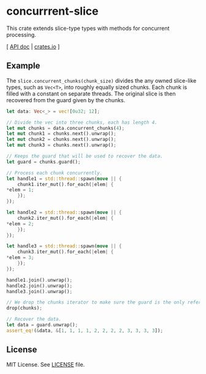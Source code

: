 # concurrrent-slice

This crate extends slice-type types with methods for concurrent processing.

\[ [API doc](https://docs.rs/concurrent-slice/) | [crates.io](https://crates.io/crates/concurrent-slice) \]

## Example

The `slice.concurrent_chunks(chunk_size)` divides the any owned slice-like types, such as `Vec<T>`,
into roughly equally sized chunks. Each chunk is filled with a constant on separate threads.
The original slice is then recovered from the guard given by the chunks.

```rust
let data: Vec<_> = vec![0u32; 12];

// Divide the vec into three chunks, each has length 4.
let mut chunks = data.concurrent_chunks(4);
let mut chunk1 = chunks.next().unwrap();
let mut chunk2 = chunks.next().unwrap();
let mut chunk3 = chunks.next().unwrap();

// Keeps the guard that will be used to recover the data.
let guard = chunks.guard();

// Process each chunk concurrently.
let handle1 = std::thread::spawn(move || {
    chunk1.iter_mut().for_each(|elem| {
*elem = 1;
    });
});

let handle2 = std::thread::spawn(move || {
    chunk2.iter_mut().for_each(|elem| {
*elem = 2;
    });
});

let handle3 = std::thread::spawn(move || {
    chunk3.iter_mut().for_each(|elem| {
*elem = 3;
    });
});

handle1.join().unwrap();
handle2.join().unwrap();
handle3.join().unwrap();

// We drop the chunks iterator to make sure the guard is the only reference to data.
drop(chunks);

// Recover the data.
let data = guard.unwrap();
assert_eq!(&data, &[1, 1, 1, 1, 2, 2, 2, 2, 3, 3, 3, 3]);
```

## License

MIT License. See [LICENSE](LICENSE.txt) file.
